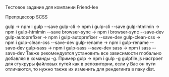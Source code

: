 Тестовое задание для компании Friend-lee

Препрцессор SCSS

gulp -> npm i gulp --save
gulp-cli -> npm i gulp-cli --save
gulp-htmlmin -> npm i gulp-htmlmin --save
browser-sync -> npm i browser-sync --save-dev
gulp-autoprefixer -> npm i gulp-autoprefixer --save-dev
gulp-clean-css -> npm i gulp-clean-css --save-dev
gulp-rename -> npm i gulp-rename --save-dev
gulp-sass -> npm i gulp-sass --save-dev
sass -> npm i sass --save-dev Также рекомендуется установить все зависимости глобально добавляя в команды -g. Пример gulp -> npm i gulp -g gulpfile.js настроет для стукруры файловых путей как в репозитории, если у Вас он пути отличаются, то нужно также их изменить для рендегинга в паку dist.